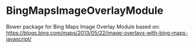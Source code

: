 # BingMapsImageOverlayModule
Bower package for Bing Maps Image Overlay Module based on: https://blogs.bing.com/maps/2013/05/22/image-overlays-with-bing-maps-javascript/ 
